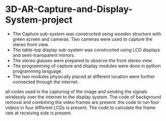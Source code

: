 # 3D-AR-Capture-and-Display-System-project

* The Capture sub-system was constructed using wooden structure with green screen and cameras. Two cameras were used to capture the stereo front view.
* The table-top display sub-system was constructed using LCD displays and semi-transparent mirrors.
* The stereo glasses were prepared to observe the front stereo view.
* The programming of capture and display modules were done in python programming language.
* The two modules physically placed at different location were further connected through the internet.

all codes used in the capturing of the image and sending the signals wirelessly over the internet to the display system. The code of background removal and combining the video frames are present. the code to run four videos in four different LCDs is present. The code to calculate the frame rate at receiving side is present.
